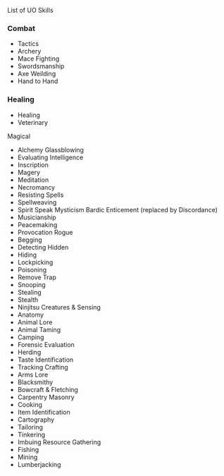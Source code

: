 
List of UO Skills

### Combat

-  Tactics
-  Archery
-  Mace Fighting
-  Swordsmanship
-  Axe Weilding
-  Hand to Hand

### Healing

-  Healing
-  Veterinary

Magical
-  Alchemy
Glassblowing
-  Evaluating Intelligence
-  Inscription
-  Magery
-  Meditation
-  Necromancy
-  Resisting Spells
-  Spellweaving
-  Spirit Speak
Mysticism
Bardic
Enticement (replaced by Discordance)
-  Musicianship
-  Peacemaking
-  Provocation
Rogue
-  Begging
-  Detecting Hidden
-  Hiding
-  Lockpicking
-  Poisoning
-  Remove Trap
-  Snooping
-  Stealing
-  Stealth
-  Ninjitsu
Creatures & Sensing
-  Anatomy
-  Animal Lore
-  Animal Taming
-  Camping
-  Forensic Evaluation
-  Herding
-  Taste Identification
-  Tracking
Crafting
-  Arms Lore
-  Blacksmithy
-  Bowcraft & Fletching
-  Carpentry
Masonry
-  Cooking
-  Item Identification
-  Cartography
-  Tailoring
-  Tinkering
-  Imbuing
Resource Gathering
-  Fishing
-  Mining
-  Lumberjacking

